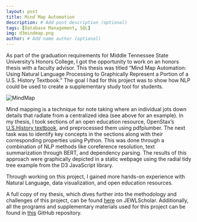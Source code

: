 ```yaml
---
layout: post
title: Mind Map Automation
description: # Add post description (optional)
tags: [Database Management, SQL]
img: d3mindmap.png
author: # Add name author (optional)
---
```

As part of the graduation requirements for Middle Tennessee State University’s Honors College, I got the opportunity to work on an honors thesis with a faculty advisor. This thesis was titled “Mind Map Automation: Using Natural Language Processing to Graphically Represent a Portion of a U.S. History Textbook.” The goal I had for this project was to show how NLP could be used to create a supplementary study tool for students.

![MindMap]({{site.baseurl}}/assets/img/mindmap-example.png)

Mind mapping is a technique for note taking where an individual jots down details that radiate from a centralized idea (see above for an example). In my thesis, I took sections of an open education resource, OpenStax’s [U.S.History textbook][history-textbook], and preprocessed them using pdfplumber. The next task was to identify key concepts in the sections along with their corresponding properties using Python. This was done through a combination of NLP methods like coreference resolution, text summarization through BERT, and dependency parsing. The results of this approach were graphically depicted in a static webpage using the radial tidy tree example from the D3 JavaScript library.

Through working on this project, I gained more hands-on experience with Natural Language, data visualization, and open education resources.

A full copy of my thesis, which dives further into the methodology and challenges of this project, can be found [here][thesis-copy] on JEWLScholar. Additionally, all the programs and supplementary materials used for this project can be found in [this][thesis-gh] GitHub repository.

[thesis-copy]: https://jewlscholar.mtsu.edu/items/9bac99d9-7503-4e46-a55f-3892433ea49c
[thesis-gh]: https://github.com/sdmac101/Mind-Mapping
[history-textbook]: https://openstax.org/books/us-history/pages/1-introduction